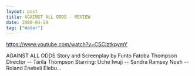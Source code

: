 ```yaml
---
layout: post
title: AGAINST ALL ODDS - REVIEW
date: 2008-01-29
tag: ["Water"]
---
```


https://www.youtube.com/watch?v=CSCIztkpymY  

AGAINST ALL ODDS Story and Screenplay by Funto Fatoba Thompson Director -- Tarila Thompson Starring: Uche Iwuji -- Sandra Ramsey Noah -- Roland Enebeli Elebu...